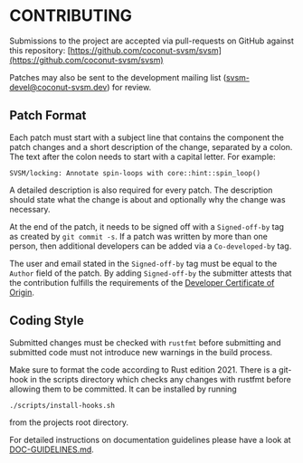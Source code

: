 CONTRIBUTING
============

Submissions to the project are accepted via pull-requests on
GitHub against this repository: [https://github.com/coconut-svsm/svsm](https://github.com/coconut-svsm/svsm)

Patches may also be sent to the development mailing list
(svsm-devel@coconut-svsm.dev) for review.

Patch Format
------------

Each patch must start with a subject line that contains the component
the patch changes and a short description of the change, separated by a
colon. The text after the colon needs to start with a capital letter.
For example:

```
SVSM/locking: Annotate spin-loops with core::hint::spin_loop()
```

A detailed description is also required for every patch. The description
should state what the change is about and optionally why the change was
necessary.

At the end of the patch, it needs to be signed off with a
```Signed-off-by``` tag as created by ```git commit -s```. If a patch
was written by more than one person, then additional developers can be
added via a ```Co-developed-by``` tag.

The user and email stated in the  ```Signed-off-by``` tag must be equal
to the ```Author``` field of the patch. By adding ```Signed-off-by```
the submitter attests that the contribution fulfills the requirements of
the [Developer Certificate of Origin](https://developercertificate.org/).

Coding Style
------------

Submitted changes must be checked with ```rustfmt``` before submitting
and submitted code must not introduce new warnings in the build process.

Make sure to format the code according to Rust edition 2021. There is a
git-hook in the scripts directory which checks any changes with rustfmt
before allowing them to be committed. It can be installed by running

```
./scripts/install-hooks.sh
```

from the projects root directory.

For detailed instructions on documentation guidelines please have a look at
[DOC-GUIDELINES.md](Documentation/DOC-GUIDELINES.md).
